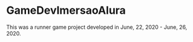 
# GameDevImersaoAlura
This was a runner game project developed in June, 22, 2020 - June, 26, 2020. 

